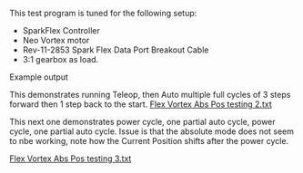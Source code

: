 This test program is tuned for the following setup:
- SparkFlex Controller
- Neo Vortex motor
- Rev-11-2853 Spark Flex Data Port Breakout Cable
- 3:1 gearbox as load.

Example output

This demonstrates running Teleop, then Auto multiple full cycles of 3 steps forward then 1 step back to the start. 
[Flex Vortex Abs Pos testing 2.txt](https://github.com/user-attachments/files/18634235/Flex.Vortex.Abs.Pos.testing.2.txt)

This next one demonstrates power cycle, one partial auto cycle, power cycle, one partial auto cycle.  Issue is that the 
absolute mode does not seem to nbe working, note how the Current Position shifts after the power cycle.

[Flex Vortex Abs Pos testing 3.txt](https://github.com/user-attachments/files/18634505/Flex.Vortex.Abs.Pos.testing.3.txt)
